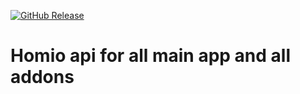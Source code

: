 [![GitHub Release][releases-shield]][releases]

# Homio api for all main app and all addons

[releases-shield]: https://img.shields.io/github/v/release/homiodev/homio-api.svg
[releases]: https://github.com/homiodev/homio-api/releases
